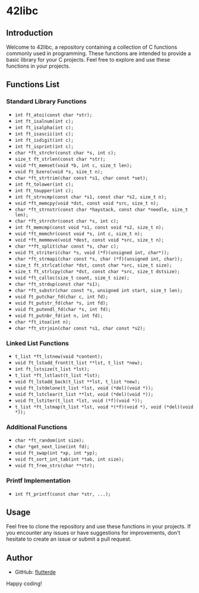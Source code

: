 # 42libc

## Introduction
Welcome to 42libc, a repository containing a collection of C functions commonly used in programming. These functions are intended to provide a basic library for your C projects. Feel free to explore and use these functions in your projects.

## Functions List

### Standard Library Functions
- `int ft_atoi(const char *str);`
- `int ft_isalnum(int c);`
- `int ft_isalpha(int c);`
- `int ft_isascii(int c);`
- `int ft_isdigit(int c);`
- `int ft_isprint(int c);`
- `char *ft_strchr(const char *s, int c);`
- `size_t ft_strlen(const char *str);`
- `void *ft_memset(void *b, int c, size_t len);`
- `void ft_bzero(void *s, size_t n);`
- `char *ft_strtrim(char const *s1, char const *set);`
- `int ft_tolower(int c);`
- `int ft_toupper(int c);`
- `int ft_strncmp(const char *s1, const char *s2, size_t n);`
- `void *ft_memcpy(void *dst, const void *src, size_t n);`
- `char *ft_strnstr(const char *haystack, const char *needle, size_t len);`
- `char *ft_strrchr(const char *s, int c);`
- `int ft_memcmp(const void *s1, const void *s2, size_t n);`
- `void *ft_memchr(const void *s, int c, size_t n);`
- `void *ft_memmove(void *dest, const void *src, size_t n);`
- `char **ft_split(char const *s, char c);`
- `void ft_striteri(char *s, void (*f)(unsigned int, char*));`
- `char *ft_strmapi(char const *s, char (*f)(unsigned int, char));`
- `size_t ft_strlcat(char *dst, const char *src, size_t size);`
- `size_t ft_strlcpy(char *dst, const char *src, size_t dstsize);`
- `void *ft_calloc(size_t count, size_t size);`
- `char *ft_strdup(const char *s1);`
- `char *ft_substr(char const *s, unsigned int start, size_t len);`
- `void ft_putchar_fd(char c, int fd);`
- `void ft_putstr_fd(char *s, int fd);`
- `void ft_putendl_fd(char *s, int fd);`
- `void ft_putnbr_fd(int n, int fd);`
- `char *ft_itoa(int n);`
- `char *ft_strjoin(char const *s1, char const *s2);`

### Linked List Functions
- `t_list *ft_lstnew(void *content);`
- `void ft_lstadd_front(t_list **lst, t_list *new);`
- `int ft_lstsize(t_list *lst);`
- `t_list *ft_lstlast(t_list *lst);`
- `void ft_lstadd_back(t_list **lst, t_list *new);`
- `void ft_lstdelone(t_list *lst, void (*del)(void *));`
- `void ft_lstclear(t_list **lst, void (*del)(void *));`
- `void ft_lstiter(t_list *lst, void (*f)(void *));`
- `t_list *ft_lstmap(t_list *lst, void *(*f)(void *), void (*del)(void *));`

### Additional Functions
- `char *ft_random(int size);`
- `char *get_next_line(int fd);`
- `void	ft_swap(int *xp, int *yp);`
- `void	ft_sort_int_tab(int *tab, int size);`
- `void	ft_free_strs(char **str);`

### Printf Implementation
- `int ft_printf(const char *str, ...);`

## Usage
Feel free to clone the repository and use these functions in your projects. If you encounter any issues or have suggestions for improvements, don't hesitate to create an issue or submit a pull request.

## Author
- GitHub: [flutterde](https://github.com/flutterde)

Happy coding!

